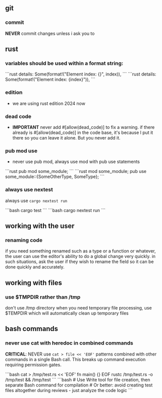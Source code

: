 ## git
### commit
**NEVER** commit changes unless i ask you to

## rust

### variables should be used within a format string:

<incorrect>
```rust
details:   Some(format!("Element index: {}", index)),
```
</incorrect>

<correct>
```rust
details:   Some(format!("Element index: {index}")),
```
</correct>

### edition
- we are using rust edition 2024 now

### dead code
- **IMPORTANT** never add #[allow(dead_code)] to fix a warning. if there already is #[allow(dead_code)] in the code base, it's because I put it there so you can leave it alone. But you never add it.

### pub mod use
- never use pub mod, always use mod with pub use statements

<incorrect>
```rust
pub mod some_module;
```
</incorrect>

<correct>
```rust
mod some_module;
pub use some_module::{SomeOtherType, SomeType};
```
</correct>

### always use nextest
always use `cargo nextest run`

<incorrect>
```bash
cargo test
```
</incorrect>

<correct>
```bash
cargo nextest run
```
</correct>

## working with the user

### renaming code
if you need something renamed such as a type or a function or whatever, the user can use the editor's ability to do a global change very quickly. in such situations, ask the user if they wish to rename the field so it can be done quickly and accurately.

## working with files

### use $TMPDIR rather than /tmp
don't use /tmp directory when you need temporary file processing, use $TEMPDIR which will automatically clean up temporary files

## bash commands

### never use cat with heredoc in combined commands
**CRITICAL**: NEVER use `cat > file << 'EOF'` patterns combined with other commands in a single Bash call.
This breaks up command execution requiring permission gates.

<incorrect>
```bash
cat > /tmp/test.rs << 'EOF'
fn main() {}
EOF
rustc /tmp/test.rs -o /tmp/test && /tmp/test
```
</incorrect>

<correct>
```bash
# Use Write tool for file creation, then separate Bash command for compilation
# Or better: avoid creating test files altogether during reviews - just analyze the code logic
```
</correct>
